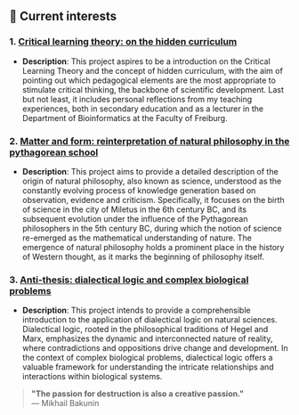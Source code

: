 ## 🌱 Current interests

### 1. **[Critical learning theory: on the hidden curriculum](https://github.com/gallardoalba/hidden_curriculum)**
   - **Description**: This project aspires to be a introduction on the Critical Learning Theory and the concept of hidden curriculum, with the aim of pointing out which pedagogical elements are the most appropriate to stimulate critical thinking, the backbone of scientific development. Last but not least, it includes personal reflections from my teaching experiences, both in secondary education and as a lecturer in the Department of Bioinformatics at the Faculty of Freiburg.

### 2. **[Matter and form: reinterpretation of natural philosophy in the pythagorean school](https://github.com/gallardoalba/natural_philosophy)**
   - **Description**: This project aims to provide a detailed description of the origin of natural philosophy, also known as science, understood as the constantly evolving process of knowledge generation based on observation, evidence and criticism. Specifically, it focuses on the birth of science in the city of Miletus in the 6th century BC, and its subsequent evolution under the influence of the Pythagorean philosophers in the 5th century BC, during which the notion of science re-emerged as the mathematical understanding of nature. The emergence of natural philosophy holds a prominent place in the history of Western thought, as it marks the beginning of philosophy itself. 

### 3. **[Anti-thesis: dialectical logic and complex biological problems](https://github.com/gallardoalba/anti-thesis)**
   - **Description**: This project intends to provide a comprehensible introduction to the application of dialectical logic on natural sciences. Dialectical logic, rooted in the philosophical traditions of Hegel and Marx, emphasizes the dynamic and interconnected nature of reality, where contradictions and oppositions drive change and development. In the context of complex biological problems, dialectical logic offers a valuable framework for understanding the intricate relationships and interactions within biological systems.

> **"The passion for destruction is also a creative passion."**  
> — Mikhail Bakunin
